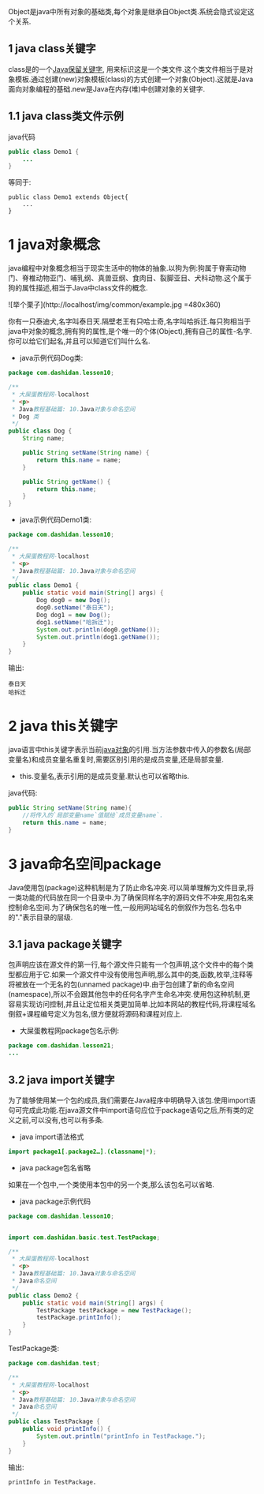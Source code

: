 <div class="jumbotron">
<p>Object是java中所有对象的基础类,每个对象是继承自Object类.系统会隐式设定这个关系.</p>  
</div>


1 java class关键字
---

class是的一个[Java保留关键字](http://localhost/article/java/addenda/3.html), 用来标识这是一个类文件.这个类文件相当于是对象模板.通过创建(new)对象模板(class)的方式创建一个对象(Object).这就是Java面向对象编程的基础.new是Java在内存(堆)中创建对象的关键字.

1.1 java class类文件示例
---
java代码
```java
public class Demo1 {
	...
}
```
等同于:
```
public class Demo1 extends Object{
	...
}
```


1 java对象概念
===

java编程中对象概念相当于现实生活中的物体的抽象.以狗为例:狗属于脊索动物门、脊椎动物亚门、哺乳纲、真兽亚纲、食肉目、裂脚亚目、犬科动物.这个属于狗的属性描述,相当于Java中class文件的概念.

![举个栗子](http://localhost/img/common/example.jpg =480x360)

你有一只泰迪犬,名字叫泰日天.隔壁老王有只哈士奇,名字叫哈拆迁.每只狗相当于java中对象的概念,拥有狗的属性,是个唯一的个体(Object),拥有自己的属性-名字.你可以给它们起名,并且可以知道它们叫什么名.

- java示例代码Dog类:

```java
package com.dashidan.lesson10;

/**
 * 大屎蛋教程网-localhost
 * <p>
 * Java教程基础篇: 10.Java对象与命名空间
 * Dog 类
 */
public class Dog {
    String name;

    public String setName(String name) {
        return this.name = name;
    }

    public String getName() {
        return this.name;
    }
}

```
- java示例代码Demo1类:

```java
package com.dashidan.lesson10;

/**
 * 大屎蛋教程网-localhost
 * <p>
 * Java教程基础篇: 10.Java对象与命名空间
 */
public class Demo1 {
    public static void main(String[] args) {
        Dog dog0 = new Dog();
        dog0.setName("泰日天");
        Dog dog1 = new Dog();
        dog1.setName("哈拆迁");
        System.out.println(dog0.getName());
        System.out.println(dog1.getName());
    }
}

```
输出:
```
泰日天
哈拆迁
```

2 java this关键字
===

java语言中this关键字表示当前[java对象](http://localhost/article/java/basic/13.html)的引用.当方法参数中传入的参数名(局部变量名)和成员变量名重复时,需要区别引用的是成员变量,还是局部变量.  

- this.变量名,表示引用的是成员变量.默认也可以省略this.

java代码:
```java
public String setName(String name){
	//将传入的`局部变量name`值赋给`成员变量name`.
	return this.name = name;	
}
```

3 java命名空间package
===

Java使用包(package)这种机制是为了防止命名冲突.可以简单理解为文件目录,将一类功能的代码放在同一个目录中.为了确保同样名字的源码文件不冲突,用包名来控制命名空间.为了确保包名的唯一性,一般用网站域名的倒叙作为包名.包名中的"."表示目录的层级. 

3.1 java package关键字
---

包声明应该在源文件的第一行,每个源文件只能有一个包声明,这个文件中的每个类型都应用于它.如果一个源文件中没有使用包声明,那么其中的类,函数,枚举,注释等将被放在一个无名的包(unnamed package)中.由于包创建了新的命名空间(namespace),所以不会跟其他包中的任何名字产生命名冲突.使用包这种机制,更容易实现访问控制,并且让定位相关类更加简单.比如本网站的教程代码,将课程域名倒叙+课程编号定义为包名,很方便就将源码和课程对应上.

- 大屎蛋教程网package包名示例:

```java
package com.dashidan.lesson21;
...
```

3.2 java import关键字
---

为了能够使用某一个包的成员,我们需要在Java程序中明确导入该包.使用import语句可完成此功能.在java源文件中import语句应位于package语句之后,所有类的定义之前,可以没有,也可以有多条.

- java import语法格式

```java
import package1[.package2…].(classname|*);
```
- java package包名省略

如果在一个包中,一个类使用本包中的另一个类,那么该包名可以省略.


- java package示例代码
```java
package com.dashidan.lesson10;


import com.dashidan.basic.test.TestPackage;

/**
 * 大屎蛋教程网-localhost
 * <p>
 * Java教程基础篇: 10.Java对象与命名空间
 * Java命名空间
 */
public class Demo2 {
    public static void main(String[] args) {
        TestPackage testPackage = new TestPackage();
        testPackage.printInfo();
    }
}

```
TestPackage类:

```java
package com.dashidan.test;

/**
 * 大屎蛋教程网-localhost
 * <p>
 * Java教程基础篇: 10.Java对象与命名空间
 * Java命名空间
 */
public class TestPackage {
    public void printInfo() {
        System.out.println("printInfo in TestPackage.");
    }
}

```

输出:
```
printInfo in TestPackage.
```